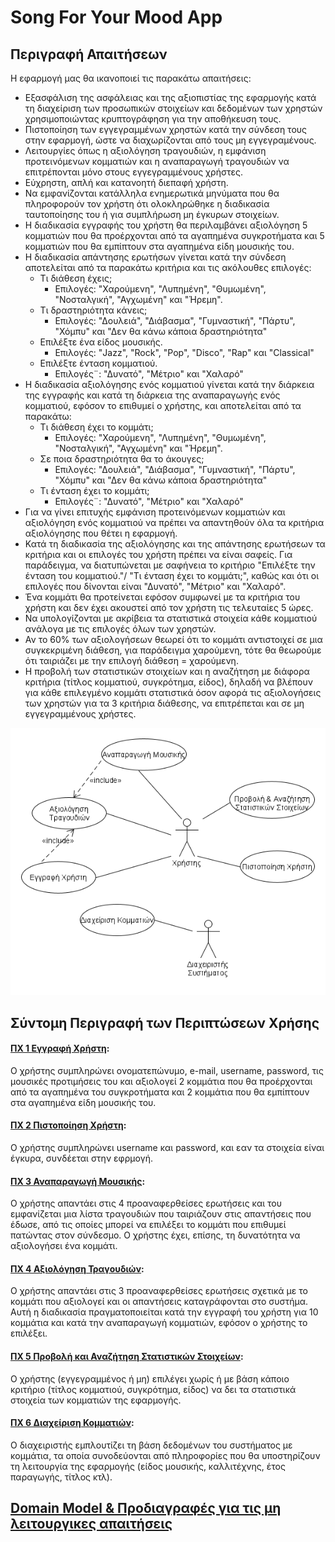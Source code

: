 # Song For Your Mood App 

## Περιγραφή Απαιτήσεων 

Η εφαρμογή μας θα ικανοποιεί τις παρακάτω απαιτήσεις:
* Εξασφάλιση της ασφάλειας και της αξιοπιστίας της εφαρμογής κατά τη διαχείριση των προσωπικών στοιχείων και δεδομένων των χρηστών χρησιμοποιώντας κρυπτογράφηση για την αποθήκευση τους.
* Πιστοποίηση των εγγεγραμμένων χρηστών κατά την σύνδεση τους στην εφαρμογή, ώστε να διαχωρίζονται από τους μη εγγεγραμένους.
* Λειτουργίες όπως η αξιολόγηση τραγουδιών, η εμφάνιση προτεινόμενων κομματιών και η αναπαραγωγή τραγουδιών να επιτρέπονται μόνο στους εγγεγραμμένους χρήστες.
* Εύχρηστη, απλή και κατανοητή διεπαφή χρήστη.
* Να εμφανίζονται κατάλληλα ενημερωτικά μηνύματα που θα πληροφορούν τον χρήστη ότι ολοκληρώθηκε η διαδικασία ταυτοποίησης του ή για συμπλήρωση μη έγκυρων στοιχείων.
* Η διαδικασία εγγραφής του χρήστη θα περιλαμβάνει αξιολόγηση 5 κομματιών που θα προέρχονται από τα αγαπημένα συγκροτήματα και 5 κομματιών που θα εμπίπτουν στα αγαπημένα είδη μουσικής του.
* Η διαδικασία απάντησης ερωτήσων γίνεται κατά την σύνδεση αποτελείται από τα παρακάτω κριτήρια και τις ακόλουθες επιλογές:
  * Τι διάθεση έχεις;
     * Επιλογές: "Χαρούμενη", "Λυπημένη", "Θυμωμένη", "Νοσταλγική", "Αγχωμένη" και "Ήρεμη". 
  * Τι δραστηριότητα κάνεις;
     * Επιλογές: "Δουλειά", "Διάβασμα", "Γυμναστική", "Πάρτυ", "Χόμπυ" και "Δεν θα κάνω κάποια δραστηριότητα" 
  * Επιλέξτε ένα είδος μουσικής.
     * Επιλογές: "Jazz", "Rock", "Pop", "Disco", "Rap" και "Classical"
  * Επιλέξτε ένταση κομματιού.
     * Επιλογές¨: "Δυνατό", "Μέτριο" και "Χαλαρό"
* Η διαδικασία αξιολόγησης ενός κομματιού γίνεται κατά την διάρκεια της εγγραφής και κατά τη διάρκεια της αναπαραγωγής ενός κομματιού, εφόσον το επιθυμεί ο χρήστης, και αποτελείται από τα παρακάτω:
  * Τι διάθεση έχει το κομμάτι;
     * Επιλογές: "Χαρούμενη", "Λυπημένη", "Θυμωμένη", "Νοσταλγική", "Αγχωμένη" και "Ήρεμη". 
  * Σε ποια δραστηριότητα θα το άκουγες;
     * Επιλογές: "Δουλειά", "Διάβασμα", "Γυμναστική", "Πάρτυ", "Χόμπυ" και "Δεν θα κάνω κάποια δραστηριότητα" 
  * Τι ένταση έχει το κομμάτι;
     * Επιλογές¨: "Δυνατό", "Μέτριο" και "Χαλαρό"
* Για να γίνει επιτυχής εμφάνιση προτεινόμενων κομματιών και αξιολόγηση ενός κομματιού να πρέπει να απαντηθούν όλα τα κριτήρια αξιολόγησης που θέτει η εφαρμογή.
* Κατά τη διαδικασία της αξιολόγησης και της απάντησης ερωτήσεων τα κριτήρια και οι επιλογές του χρήστη πρέπει να είναι σαφείς. Για παράδειγμα, να διατυπώνεται με σαφήνεια το κριτήριο "Επιλέξτε την ένταση του κομματιού."/ "Τι ένταση έχει το κομμάτι;", καθώς και ότι οι επιλογές που δίνονται είναι "Δυνατό", "Μέτριο" και "Χαλαρό". 
* Ένα κομμάτι θα προτείνεται εφόσον συμφωνεί με τα κριτήρια του χρήστη και δεν έχει ακουστεί από τον χρήστη τις τελευταίες 5 ώρες.
* Να υπολογίζονται με ακρίβεια τα στατιστικά στοιχεία κάθε κομματιού ανάλογα με τις επιλογές όλων των χρηστών. 
* Αν το 60% των αξιολογήσεων θεωρεί ότι το κομμάτι αντιστοιχεί σε μια συγκεκριμένη διάθεση, για παράδειγμα χαρούμενη, τότε θα θεωρούμε ότι ταιριάζει με την επιλογή διάθεση = χαρούμενη.
* Η προβολή των στατιστικών στοιχείων και η αναζήτηση με διάφορα κριτήρια (τίτλος κομματιού, συγκρότημα, είδος), δηλαδή να  βλέπουν για κάθε επιλεγμένο κομμάτι στατιστικά όσον αφορά τις αξιολογήσεις των χρηστών για τα 3 κριτήρια διάθεσης, να επιτρέπεται και σε μη εγγεγραμμένους χρήστες.


![Διάγραμμα περιπτώσεων χρήσης](docs/markdown/uml/requirements/use-case-diagram.png)


## Σύντομη Περιγραφή των Περιπτώσεων Χρήσης

#### [ΠΧ 1 Εγγραφή Χρήστη](docs/markdown/uc1-user-registration.md): 
Ο χρήστης συμπληρώνει ονοματεπώνυμο, e-mail, username, password, τις μουσικές προτιμήσεις του και αξιολογεί 2 κομμάτια που θα προέρχονται από τα αγαπημένα του συγκροτήματα και 2 κομμάτια που θα εμπίπτουν στα αγαπημένα είδη μουσικής του.

#### [ΠΧ 2 Πιστοποίηση Χρήστη](docs/markdown/uc2-user-identification.md): 
Ο χρήστης συμπληρώνει username και password, και εαν τα στοιχεία είναι έγκυρα, συνδέεται στην εφρμογή.

#### [ΠΧ 3 Αναπαραγωγή Μουσικής](docs/markdown/uc3-music-playing.md):
Ο χρήστης απαντάει στις 4 προαναφερθείσες ερωτήσεις και του εμφανίζεται μια λίστα τραγουδιών που ταιριάζουν στις απαντήσεις που έδωσε, από τις οποίες μπορεί να επιλέξει το κομμάτι που επιθυμεί πατώντας στον σύνδεσμο. Ο χρήστης έχει, επίσης, τη δυνατότητα να αξιολογήσει ένα κομμάτι.

#### [ΠΧ 4 Αξιολόγηση Τραγουδιών](docs/markdown/uc4-song-rating.md): 
Ο χρήστης απαντάει στις 3 προαναφερθείσες ερωτήσεις σχετικά με το κομμάτι που αξιολογεί και οι απαντήσεις καταγράφονται στο συστήμα. Αυτή η διαδικασία πραγματοποιείται κατά την εγγραφή του χρήστη για 10 κομμάτια και κατά την αναπαραγωγή κομματιών, εφόσον ο χρήστης το επιλέξει.

#### [ΠΧ 5 Προβολή και Αναζήτηση Στατιστικών Στοιχείων](docs/markdown/uc5-projection-and-search-of-statistics.md):
Ο χρήστης (εγγεγραμμένος ή μη) επιλέγει χωρίς ή με βάση κάποιο κριτήριο (τίτλος κομματιού, συγκρότημα, είδος) να δει τα στατιστικά στοιχεία των κομματιών της εφαρμογής.

#### [ΠΧ 6 Διαχείριση Κομματιών](docs/markdown/uc6-song-addition.md):
Ο διαχειριστής εμπλουτίζει τη βάση δεδομένων του συστήματος με κομμάτια, τα οποία συνοδεύονται από πληροφορίες που θα υποστηρίζουν τη λειτουργία της εφαρμογής (είδος μουσικής, καλλιτέχνης, έτος παραγωγής, τίτλος κτλ).



## [Domain Model & Προδιαγραφές για τις μη λειτουργικες απαιτήσεις](docs/markdown/software-requirements.md)
